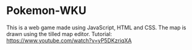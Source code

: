 # Pokemon-WKU
This is a web game made using JavaScript, HTML and CSS. The map is drawn using the tilled map editor. 
Tutorial: https://www.youtube.com/watch?v=yP5DKzriqXA
